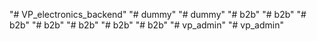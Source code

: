 "# VP_electronics_backend" 
"# dummy" 
"# dummy" 
"# b2b" 
"# b2b" 
"# b2b" 
"# b2b" 
"# b2b" 
"# b2b" 
"# b2b" 
"# vp_admin" 
"# vp_admin" 
